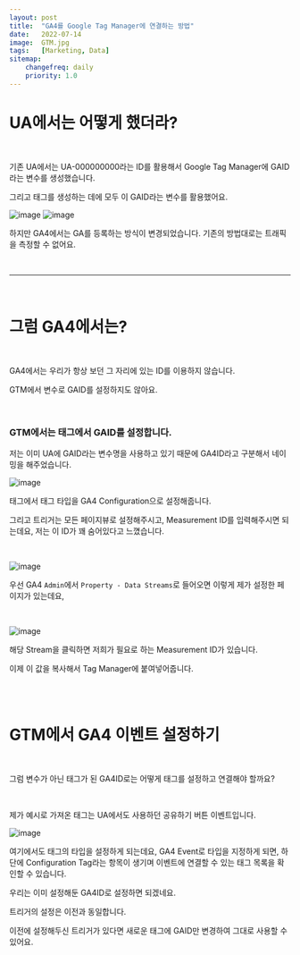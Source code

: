 ```yaml
---
layout: post
title:  "GA4를 Google Tag Manager에 연결하는 방법"
date:   2022-07-14
image:  GTM.jpg
tags:   [Marketing, Data]
sitemap:
    changefreq: daily
    priority: 1.0
---
```


# UA에서는 어떻게 했더라?

<br>

기존 UA에서는 UA-000000000라는 ID를 활용해서 Google Tag Manager에 GAID라는 변수를 생성했습니다.

그리고 태그를 생성하는 데에 모두 이 GAID라는 변수를 활용했어요.

![image](https://github.com/user-attachments/assets/c3f703bf-a7d0-41d6-9f7e-7e8900fce674)
![image](https://github.com/user-attachments/assets/d49d816a-1cca-448d-8539-879f05cc5d3a)

하지만 GA4에서는 GA를 등록하는 방식이 변경되었습니다.
기존의 방법대로는 트래픽을 측정할 수 없어요.

<br>

---

<br>

# 그럼 GA4에서는?

<br>

GA4에서는 우리가 항상 보던 그 자리에 있는 ID를 이용하지 않습니다.

GTM에서 변수로 GAID를 설정하지도 않아요.

<br>

### GTM에서는 태그에서 GAID를 설정합니다.

저는 이미 UA에 GAID라는 변수명을 사용하고 있기 때문에 GA4ID라고 구분해서 네이밍을 해주었습니다.

![image](https://github.com/user-attachments/assets/7a1b8ef3-84db-4ab3-b731-5bff41fb5ad8)
​

태그에서 태그 타입을 GA4 Configuration으로 설정해줍니다.

그리고 트리거는 모든 페이지뷰로 설정해주시고, Measurement ID를 입력해주시면 되는데요, 저는 이 ID가 꽤 숨어있다고 느꼈습니다.


<br>

![image](https://github.com/user-attachments/assets/02ac3e9c-f773-4a2a-899a-2421436d4764)

우선 GA4 `Admin`에서 `Property - Data Streams`로 들어오면 이렇게 제가 설정한 페이지가 있는데요,

<br>

![image](https://github.com/user-attachments/assets/78bc6c08-14c5-4a39-ae0c-7e141414297e)


해당 Stream을 클릭하면 저희가 필요로 하는 Measurement ID가 있습니다.

이제 이 값을 복사해서 Tag Manager에 붙여넣어줍니다.

<br> <br>

# GTM에서 GA4 이벤트 설정하기

<br>

그럼 변수가 아닌 태그가 된 GA4ID로는 어떻게 태그를 설정하고 연결해야 할까요?

​

제가 예시로 가져온 태그는 UA에서도 사용하던 공유하기 버튼 이벤트입니다.

![image](https://github.com/user-attachments/assets/6d22cde6-b076-4c2f-8382-f7fdb4c1258b)


여기에서도 태그의 타입을 설정하게 되는데요, GA4 Event로 타입을 지정하게 되면, 하단에 Configuration Tag라는 항목이 생기며 이벤트에 연결할 수 있는 태그 목록을 확인할 수 있습니다.

우리는 이미 설정해둔 GA4ID로 설정하면 되겠네요.

트리거의 설정은 이전과 동일합니다.

이전에 설정해두신 트리거가 있다면 새로운 태그에 GAID만 변경하여 그대로 사용할 수 있어요.
